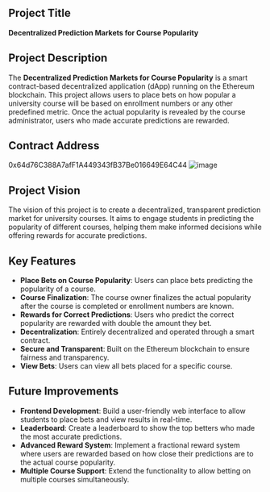 ## Project Title
**Decentralized Prediction Markets for Course Popularity**

## Project Description
The **Decentralized Prediction Markets for Course Popularity** is a smart contract-based decentralized application (dApp) running on the Ethereum blockchain. This project allows users to place bets on how popular a university course will be based on enrollment numbers or any other predefined metric. Once the actual popularity is revealed by the course administrator, users who made accurate predictions are rewarded.

## Contract Address
0x64d76C388A7afF1A449343fB37Be016649E64C44
![image](https://github.com/user-attachments/assets/e71dd502-4144-4fb8-aa2b-cc9d2ddb0a0e)


## Project Vision
The vision of this project is to create a decentralized, transparent prediction market for university courses. It aims to engage students in predicting the popularity of different courses, helping them make informed decisions while offering rewards for accurate predictions.

## Key Features
- **Place Bets on Course Popularity**: Users can place bets predicting the popularity of a course.
- **Course Finalization**: The course owner finalizes the actual popularity after the course is completed or enrollment numbers are known.
- **Rewards for Correct Predictions**: Users who predict the correct popularity are rewarded with double the amount they bet.
- **Decentralization**: Entirely decentralized and operated through a smart contract.
- **Secure and Transparent**: Built on the Ethereum blockchain to ensure fairness and transparency.
- **View Bets**: Users can view all bets placed for a specific course.

## Future Improvements
- **Frontend Development**: Build a user-friendly web interface to allow students to place bets and view results in real-time.
- **Leaderboard**: Create a leaderboard to show the top betters who made the most accurate predictions.
- **Advanced Reward System**: Implement a fractional reward system where users are rewarded based on how close their predictions are to the actual course popularity.
- **Multiple Course Support**: Extend the functionality to allow betting on multiple courses simultaneously.

